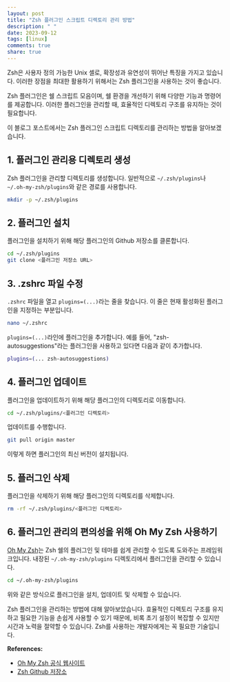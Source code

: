 ```yaml
---
layout: post
title: "Zsh 플러그인 스크립트 디렉토리 관리 방법"
description: " "
date: 2023-09-12
tags: [linux]
comments: true
share: true
---
```


Zsh은 사용자 정의 가능한 Unix 셸로, 확장성과 유연성이 뛰어난 특징을 가지고 있습니다. 이러한 장점을 최대한 활용하기 위해서는 Zsh 플러그인을 사용하는 것이 좋습니다. 

Zsh 플러그인은 쉘 스크립트 모음이며, 쉘 환경을 개선하기 위해 다양한 기능과 명령어를 제공합니다. 이러한 플러그인을 관리할 때, 효율적인 디렉토리 구조를 유지하는 것이 필요합니다. 

이 블로그 포스트에서는 Zsh 플러그인 스크립트 디렉토리를 관리하는 방법을 알아보겠습니다. 

## 1. 플러그인 관리용 디렉토리 생성

Zsh 플러그인을 관리할 디렉토리를 생성합니다. 일반적으로 `~/.zsh/plugins`나 `~/.oh-my-zsh/plugins`와 같은 경로를 사용합니다. 

```bash
mkdir -p ~/.zsh/plugins
```

## 2. 플러그인 설치

플러그인을 설치하기 위해 해당 플러그인의 Github 저장소를 클론합니다. 

```bash
cd ~/.zsh/plugins
git clone <플러그인 저장소 URL>
```

## 3. .zshrc 파일 수정

`.zshrc` 파일을 열고 `plugins=(...)`라는 줄을 찾습니다. 이 줄은 현재 활성화된 플러그인을 지정하는 부분입니다. 

```bash
nano ~/.zshrc
```

`plugins=(...)`라인에 플러그인을 추가합니다. 예를 들어, "zsh-autosuggestions"라는 플러그인을 사용하고 있다면 다음과 같이 추가합니다. 

```bash
plugins=(... zsh-autosuggestions)
```

## 4. 플러그인 업데이트

플러그인을 업데이트하기 위해 해당 플러그인의 디렉토리로 이동합니다.

```bash
cd ~/.zsh/plugins/<플러그인 디렉토리>
```

업데이트를 수행합니다.

```bash
git pull origin master
```

이렇게 하면 플러그인의 최신 버전이 설치됩니다. 

## 5. 플러그인 삭제

플러그인을 삭제하기 위해 해당 플러그인의 디렉토리를 삭제합니다.

```bash
rm -rf ~/.zsh/plugins/<플러그인 디렉토리>
```

## 6. 플러그인 관리의 편의성을 위해 Oh My Zsh 사용하기

[Oh My Zsh](https://ohmyz.sh/)는 Zsh 쉘의 플러그인 및 테마를 쉽게 관리할 수 있도록 도와주는 프레임워크입니다. 내장된 `~/.oh-my-zsh/plugins` 디렉토리에서 플러그인을 관리할 수 있습니다. 

```bash
cd ~/.oh-my-zsh/plugins
```

위와 같은 방식으로 플러그인을 설치, 업데이트 및 삭제할 수 있습니다. 

Zsh 플러그인을 관리하는 방법에 대해 알아보았습니다. 효율적인 디렉토리 구조를 유지하고 필요한 기능을 손쉽게 사용할 수 있기 때문에, 비록 초기 설정이 복잡할 수 있지만 시간과 노력을 절약할 수 있습니다. Zsh를 사용하는 개발자에게는 꼭 필요한 기술입니다.

**References:**
- [Oh My Zsh 공식 웹사이트](https://ohmyz.sh/)
- [Zsh Github 저장소](https://github.com/zsh-users/zsh)